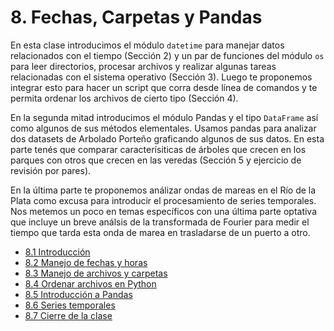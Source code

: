 # 8. Fechas, Carpetas y Pandas
En esta clase introducimos el módulo `datetime` para manejar datos relacionados con el tiempo (Sección 2) y un par de funciones del módulo `os` para leer directorios, procesar archivos y realizar algunas tareas relacionadas con el sistema operativo (Sección 3). Luego te proponemos integrar esto para hacer un script que corra desde línea de comandos y te permita ordenar los archivos de cierto tipo (Sección 4).

En la segunda mitad introducimos el módulo Pandas y el tipo `DataFrame` así como algunos de sus métodos elementales. Usamos pandas para analizar dos datasets de Arbolado Porteño graficando algunos de sus datos. En esta parte tenés que comparar caracterísiticas de  árboles que crecen en los parques con otros que crecen en las veredas (Sección 5 y ejercicio de revisión por pares).

En la última parte te proponemos análizar ondas de mareas en el Río de la Plata como excusa para introducir el procesamiento de series temporales. Nos metemos un poco en temas específicos con una última parte optativa que incluye un breve análsis de la transformada de Fourier para medir el tiempo que tarda esta onda de marea en trasladarse de un puerto a otro.


* [8.1 Introducción](01_Intro.md)
* [8.2 Manejo de fechas y horas](02_Fechas.md)
* [8.3 Manejo de archivos y carpetas](03_Archivos_y_Directorios.md)
* [8.4 Ordenar archivos en Python](04_Ordenando_archivos.md)
* [8.5 Introducción a Pandas](05_Pandas.md)
* [8.6 Series temporales](06_Series_Temporales.md)
* [8.7 Cierre de la clase](07_Cierre.md)
